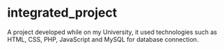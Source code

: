 # integrated_project
A project developed while on my University, it used technologies such as HTML, CSS, PHP, JavaScript and MySQL for database connection.
